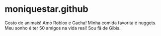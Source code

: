 # moniquestar.github
Gosto de animais! Amo Roblox e Gacha! Minha comida favorita é nuggets. Meu sonho é ter 50 amigos na vida real! Sou fã de Gibis.
